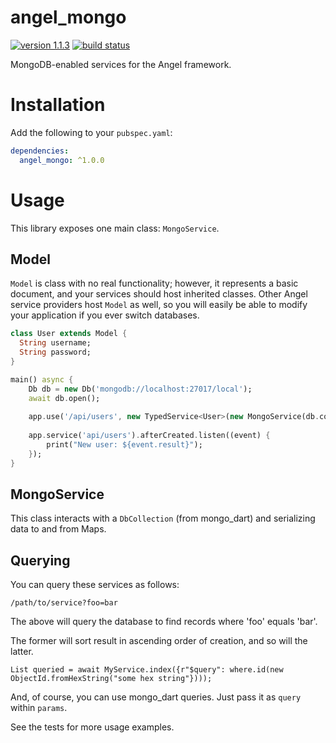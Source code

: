 # angel_mongo

[![version 1.1.3](https://img.shields.io/badge/pub-1.1.3-brightgreen.svg)](https://pub.dartlang.org/packages/angel_mongo)
[![build status](https://travis-ci.org/angel-dart/mongo.svg?branch=master)](https://travis-ci.org/angel-dart/mongo)

MongoDB-enabled services for the Angel framework.

# Installation
Add the following to your `pubspec.yaml`:

```yaml
dependencies:
  angel_mongo: ^1.0.0
```

# Usage
This library exposes one main class: `MongoService`.

## Model
`Model` is class with no real functionality; however, it represents a basic document, and your services should host inherited classes.
Other Angel service providers host `Model` as well, so you will easily be able to modify your application if you ever switch databases.

```dart
class User extends Model {
  String username;
  String password;
}

main() async {
    Db db = new Db('mongodb://localhost:27017/local');
    await db.open();
    
    app.use('/api/users', new TypedService<User>(new MongoService(db.collection("users"))));
    
    app.service('api/users').afterCreated.listen((event) {
        print("New user: ${event.result}");
    });
}
```

## MongoService
This class interacts with a `DbCollection` (from mongo_dart) and serializing data to and from Maps.

## Querying
You can query these services as follows:

    /path/to/service?foo=bar

The above will query the database to find records where 'foo' equals 'bar'.

The former will sort result in ascending order of creation, and so will the latter. 

    List queried = await MyService.index({r"$query": where.id(new ObjectId.fromHexString("some hex string"})));

And, of course, you can use mongo_dart queries. Just pass it as `query` within `params`.

See the tests for more usage examples.
